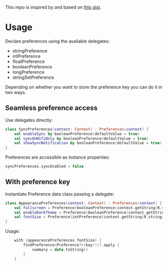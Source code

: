 This repo is inspired by and based on [this gist](https://gist.github.com/davidwhitman/b83e1744e8435a2c8cba262c1179f1a8).

# Usage

Declare preferences using the available delegates:
- stringPreference
- intPreference
- floatPreference
- booleanPreference
- longPreference
- stringSetPreference

Depending on whether you want to store the preference key you can do it in two ways.

## Seamless preference access

Use delegates directly:

```kotlin
class SyncPreferences(context: Context) : Preferences(context) {
    val enableSync by booleanPreference(defaultValue = true)
    val syncOnWifiOnly by booleanPreference(defaultValue = true)
    val showSyncNotification by booleanPreference(defaultValue = true)
}
```

Preferences are accessible as instance properties:

```kotlin
syncPreferences.syncEnabled = false
```

## With preference key

Instantiate Preference data class passing a delegate:

```kotlin
class AppearancePreferences(context: Context) : Preferences(context) {
    val fullscreen = Preference(booleanPreference(context.getString(R.string.pref_key_fullscreen)))
    val enableDarkTheme = Preference(booleanPreference(context.getString(R.string.pref_key_enable_dark_theme)))
    val fontSize = Preference(intPreference(context.getString(R.string.pref_key_font_size), 14))
}
```

Usage:

```kotlin
    with (appearancePreferences.fontSize) {
        findPreference<Preference?>(key!!)?.apply {
            summary = data.toString()
        }
    }
 ```
